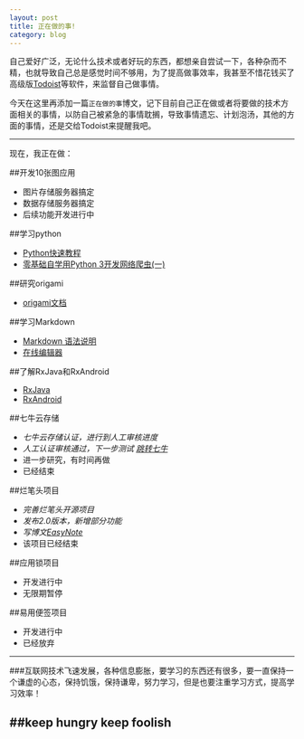 ```yaml
---
layout: post
title: 正在做的事!
category: blog
---
```


自己爱好广泛，无论什么技术或者好玩的东西，都想亲自尝试一下，各种杂而不精，也就导致自己总是感觉时间不够用，为了提高做事效率，我甚至不惜花钱买了高级版[Todoist]等软件，来监督自己做事情。    

今天在这里再添加一篇`正在做的事`博文，记下目前自己正在做或者将要做的技术方面相关的事情，以防自己被紧急的事情耽搁，导致事情遗忘、计划泡汤，其他的方面的事情，还是交给Todoist来提醒我吧。

---

现在，我正在做：

##开发10张图应用
* 图片存储服务器搞定
* 数据存储服务器搞定
* 后续功能开发进行中

##学习python
* [Python快速教程](http://www.cnblogs.com/vamei/archive/2012/09/13/2682778.html)
* [零基础自学用Python 3开发网络爬虫(一)](http://jecvay.com/2014/09/python3-web-bug-series1.html)

##研究origami
* [origami文档](http://facebook.github.io/origami/)

##学习Markdown
* [Markdown 语法说明](http://wowubuntu.com/markdown/)
* [在线编辑器](https://stackedit.io/editor#fn:stackedit)

##了解RxJava和RxAndroid
* [RxJava]
* [RxAndroid]

##七牛云存储
* _七牛云存储认证，进行到人工审核进度_
* _人工认证审核通过，下一步测试 [跳转七牛](https://portal.qiniu.com/)_
* 进一步研究，有时间再做
* 已经结束

##烂笔头项目
* _完善烂笔头开源项目_
* _发布2.0版本，新增部分功能_
* _写博文[EasyNote]_
* 该项目已经结束

##应用锁项目
* 开发进行中
* 无限期暂停

##易用便签项目
* 开发进行中  
* 已经放弃  


---
###互联网技术飞速发展，各种信息膨胀，要学习的东西还有很多，要一直保持一个谦虚的心态，保持饥饿，保持谦卑，努力学习，但是也要注重学习方式，提高学习效率！  

##keep hungry keep foolish
---

[Todoist]: https://todoist.com
[EasyNote]: http://tedcoder.com/posts/about_easy_note.html
[RxAndroid]: https://github.com/ReactiveX/RxAndroid
[RxJava]: http://blog.danlew.net/2014/09/15/grokking-rxjava-part-1/
